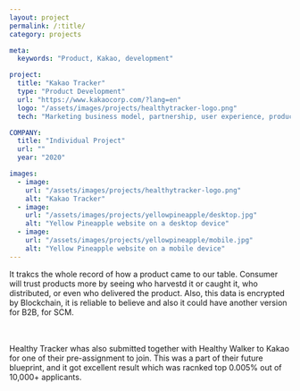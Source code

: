 ```yaml
---
layout: project
permalink: /:title/
category: projects

meta:
  keywords: "Product, Kakao, development"

project:
  title: "Kakao Tracker"
  type: "Product Development"
  url: "https://www.kakaocorp.com/?lang=en"
  logo: "/assets/images/projects/healthytracker-logo.png"
  tech: "Marketing business model, partnership, user experience, product development"

COMPANY:
  title: "Individual Project"
  url: ""
  year: "2020"

images:
  - image:
    url: "/assets/images/projects/healthytracker-logo.png"
    alt: "Kakao Tracker"
  - image:
    url: "/assets/images/projects/yellowpineapple/desktop.jpg"
    alt: "Yellow Pineapple website on a desktop device"
  - image:
    url: "/assets/images/projects/yellowpineapple/mobile.jpg"
    alt: "Yellow Pineapple website on a mobile device"
---
```

<p>It trakcs the whole record of how a product came to our table. Consumer will trust products more by seeing who harvestd it or caught it, who distributed, or even who delivered the product. Also, this data is encrypted by Blockchain, it is reliable to believe and also it could have another version for B2B, for SCM.</p>
<br><br> Healthy Tracker whas also submitted together with Healthy Walker to Kakao for one of their pre-assignment to join. This was a part of their future blueprint, and it got excellent result which was racnked top 0.005% out of 10,000+ applicants.
